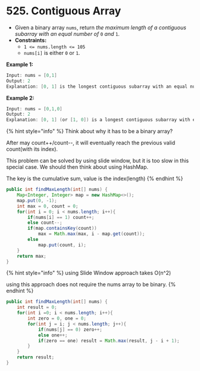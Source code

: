 # 525. Contiguous Array

* Given a binary array `nums`, return _the maximum length of a contiguous subarray with an equal number of_ `0` _and_ `1`.
* **Constraints:**
  * `1 <= nums.length <= 105`
  * `nums[i]` is either `0` or `1`.

**Example 1:**

```java
Input: nums = [0,1]
Output: 2
Explanation: [0, 1] is the longest contiguous subarray with an equal number of 0 and 1.
```

**Example 2:**

```java
Input: nums = [0,1,0]
Output: 2
Explanation: [0, 1] (or [1, 0]) is a longest contiguous subarray with equal number of 0 and 1.
```

{% hint style="info" %}
Think about why it has to be a binary array? 

After may count++/count--, it will eventually reach the previous valid count\(with its index\).

This problem can be solved by using slide window, but it is too slow in this special case. We should then think about using HashMap. 

The key is the cumulative sum, value is the index\(length\)
{% endhint %}

```java
public int findMaxLength(int[] nums) {
    Map<Integer, Integer> map = new HashMap<>();
    map.put(0, -1);
    int max = 0, count = 0;
    for(int i = 0; i < nums.length; i++){
        if(nums[i] == 1) count++;
        else count--;
        if(map.containsKey(count))
            max = Math.max(max, i - map.get(count));
        else
            map.put(count, i);
    }
    return max;
}
```

{% hint style="info" %}
using Slide Window approach takes O\(n^2\)

using this approach does not require the nums array to be binary.
{% endhint %}

```java
public int findMaxLength(int[] nums) {
    int result = 0;
    for(int i =0; i < nums.length; i++){
        int zero = 0, one = 0;
        for(int j = i; j < nums.length; j++){
            if(nums[j] == 0) zero++;
            else one++;
            if(zero == one) result = Math.max(result, j - i + 1);
        }
    }
    return result;
}
```

